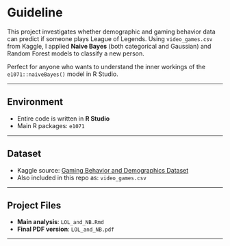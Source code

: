 # Guideline

This project investigates whether demographic and gaming behavior data can predict if someone plays League of Legends. Using `video_games.csv` from Kaggle, I applied **Naive Bayes** (both categorical and Gaussian) and Random Forest models to classify a new person.

Perfect for anyone who wants to understand the inner workings of the `e1071::naiveBayes()` model in R Studio.

---

## Environment

- Entire code is written in **R Studio**
- Main R packages: `e1071`

---

## Dataset

- Kaggle source: [Gaming Behavior and Demographics Dataset](https://www.kaggle.com/datasets/mzkjess/gaming-behavior-and-demographics-dataset)
- Also included in this repo as: `video_games.csv`

---

## Project Files

- **Main analysis**: `LOL_and_NB.Rmd`
- **Final PDF version**: `LOL_and_NB.pdf`

---
